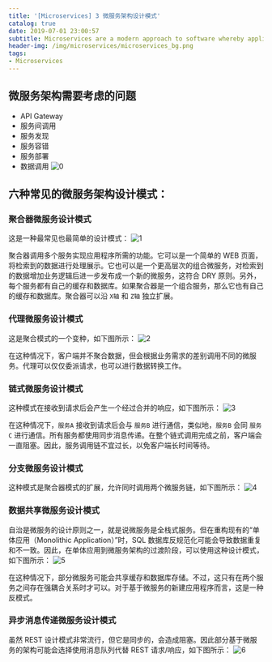 ```yaml
---
title: '[Microservices] 3 微服务架构设计模式'
catalog: true
date: 2019-07-01 23:00:57
subtitle: Microservices are a modern approach to software whereby application code is delivered in small, manageable pieces, independent of others...
header-img: /img/microservices/microservices_bg.png
tags:
- Microservices
---
```


## 微服务架构需要考虑的问题
- API Gateway
- 服务间调用
- 服务发现
- 服务容错
- 服务部署
- 数据调用
  ![0](0.png)

## 六种常见的微服务架构设计模式：
### 聚合器微服务设计模式
这是一种最常见也最简单的设计模式：
![1](1.png)

聚合器调用多个服务实现应用程序所需的功能。它可以是一个简单的 WEB 页面，将检索到的数据进行处理展示。它也可以是一个更高层次的组合微服务，对检索到的数据增加业务逻辑后进一步发布成一个新的微服务，这符合 DRY 原则。另外，每个服务都有自己的缓存和数据库。如果聚合器是一个组合服务，那么它也有自己的缓存和数据库。聚合器可以沿 `X轴` 和 `Z轴` 独立扩展。

### 代理微服务设计模式
这是聚合模式的一个变种，如下图所示：
![2](2.png)

在这种情况下，客户端并不聚合数据，但会根据业务需求的差别调用不同的微服务。代理可以仅仅委派请求，也可以进行数据转换工作。

### 链式微服务设计模式
这种模式在接收到请求后会产生一个经过合并的响应，如下图所示：
![3](3.png)

在这种情况下，`服务A` 接收到请求后会与 `服务B` 进行通信，类似地，`服务B` 会同 `服务C` 进行通信。所有服务都使用同步消息传递。在整个链式调用完成之前，客户端会一直阻塞。因此，服务调用链不宜过长，以免客户端长时间等待。

### 分支微服务设计模式
这种模式是聚合器模式的扩展，允许同时调用两个微服务链，如下图所示：
![4](4.png)

### 数据共享微服务设计模式
自治是微服务的设计原则之一，就是说微服务是全栈式服务。但在重构现有的“单体应用（Monolithic Application）”时，SQL 数据库反规范化可能会导致数据重复和不一致。因此，在单体应用到微服务架构的过渡阶段，可以使用这种设计模式，如下图所示：
![5](5.png)

在这种情况下，部分微服务可能会共享缓存和数据库存储。不过，这只有在两个服务之间存在强耦合关系时才可以。对于基于微服务的新建应用程序而言，这是一种反模式。

### 异步消息传递微服务设计模式
虽然 REST 设计模式非常流行，但它是同步的，会造成阻塞。因此部分基于微服务的架构可能会选择使用消息队列代替 REST 请求/响应，如下图所示：
![6](6.png)